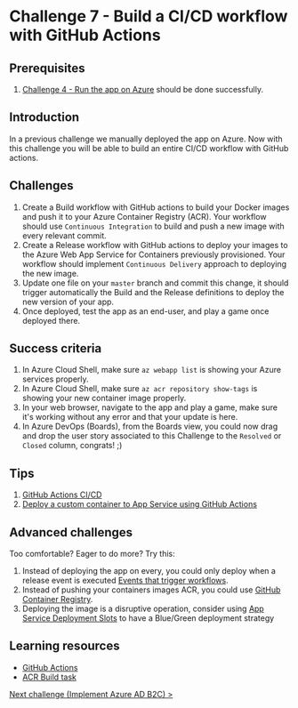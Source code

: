 # Challenge 7 - Build a CI/CD workflow with GitHub Actions

## Prerequisites

1. [Challenge 4 - Run the app on Azure](./RunOnAzure.md) should be done successfully.

## Introduction

In a previous challenge we manually deployed the app on Azure. Now with this challenge you will be able to build an entire CI/CD workflow with GitHub actions.

## Challenges

1. Create a Build workflow with GitHub actions to build your Docker images and push it to your Azure Container Registry (ACR). Your workflow should use `Continuous Integration` to build and push a new image with every relevant commit.
2. Create a Release workflow with GitHub actions to deploy your images to the Azure Web App Service for Containers previously provisioned. Your workflow should implement `Continuous Delivery` approach to deploying the new image.
3. Update one file on your `master` branch and commit this change, it should trigger automatically the Build and the Release definitions to deploy the new version of your app.
4. Once deployed, test the app as an end-user, and play a game once deployed there.

## Success criteria

1. In Azure Cloud Shell, make sure `az webapp list` is showing your Azure services properly.
1. In Azure Cloud Shell, make sure `az acr repository show-tags` is showing your new container image properly.
1. In your web browser, navigate to the app and play a game, make sure it's working without any error and that your update is here.
1. In Azure DevOps (Boards), from the Boards view, you could now drag and drop the user story associated to this Challenge to the `Resolved` or `Closed` column, congrats! ;)

## Tips

1. [GitHub Actions CI/CD](https://docs.github.com/actions/guides/about-continuous-integration)
2. [Deploy a custom container to App Service using GitHub Actions](https://docs.microsoft.com/azure/app-service/deploy-container-github-action?tabs=publish-profile)

## Advanced challenges

Too comfortable? Eager to do more? Try this:

1. Instead of deploying the app on every, you could only deploy when a release event is executed [Events that trigger workflows](https://docs.github.com/actions/guides/about-continuous-integration).
2. Instead of pushing your containers images ACR, you could use [GitHub Container Registry](https://docs.github.com/packages/guides/about-github-container-registry).
3. Deploying the image is a disruptive operation, consider using [App Service Deployment Slots](https://docs.microsoft.com/azure/app-service/deploy-best-practices#use-deployment-slots) to have a Blue/Green deployment strategy

## Learning resources

- [GitHub Actions](https://docs.github.com/actions)
- [ACR Build task](https://docs.microsoft.com/azure/container-registry/container-registry-tasks-overview)

[Next challenge (Implement Azure AD B2C) >](./ImplementAADB2C.md)